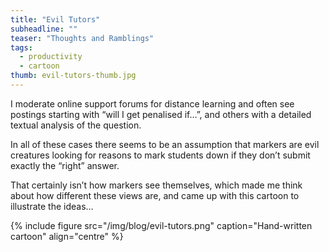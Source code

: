 ```yaml
---
title: "Evil Tutors"
subheadline: ""
teaser: "Thoughts and Ramblings"
tags:
  - productivity
  - cartoon
thumb: evil-tutors-thumb.jpg
---
```

I moderate online support forums for distance learning and often see postings starting with “will I get penalised if…”,
and others with a detailed textual analysis of the question.

In all of these cases there seems to be an assumption that markers are evil creatures looking for reasons to
mark students down if they don’t submit exactly the “right” answer.

That certainly isn’t how markers see themselves, which made me think about how different these views are,
and came up with this cartoon to illustrate the ideas…

{% include figure src="/img/blog/evil-tutors.png" caption="Hand-written cartoon" align="centre" %}
